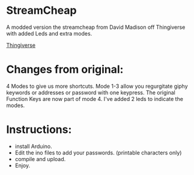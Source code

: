 # StreamCheap
A modded version the streamcheap from David Madison off Thingiverse with added Leds and extra modes.

[Thingiverse](https://www.thingiverse.com/thing:2822140)


# Changes from original:
4 Modes to give us more shortcuts.
Mode 1-3 allow you regurgitate giphy keywords or addresses or password with one keypress.
The original Function Keys are now part of mode 4.
I've added 2 leds to indicate the modes.

# Instructions:
  * install Arduino.
  * Edit the ino files to add your passwords. (printable characters only)
  * compile and upload.
  * Enjoy.


